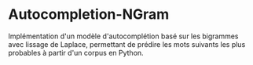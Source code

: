 # Autocompletion-NGram
Implémentation d'un modèle d'autocomplétion basé sur les bigrammes avec lissage de Laplace, permettant de prédire les mots suivants les plus probables à partir d'un corpus en Python.
